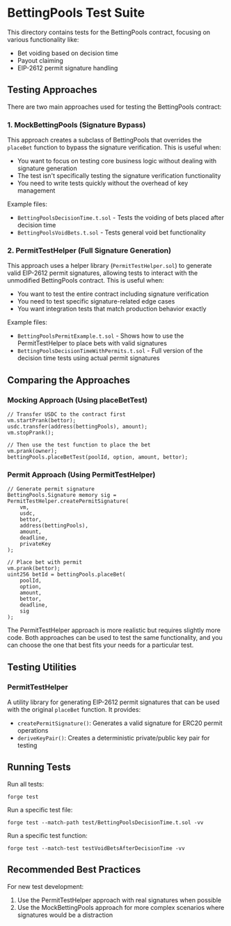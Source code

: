 # BettingPools Test Suite

This directory contains tests for the BettingPools contract, focusing on various functionality like:
- Bet voiding based on decision time
- Payout claiming
- EIP-2612 permit signature handling

## Testing Approaches

There are two main approaches used for testing the BettingPools contract:

### 1. MockBettingPools (Signature Bypass)

This approach creates a subclass of BettingPools that overrides the `placeBet` function to bypass the signature verification. This is useful when:
- You want to focus on testing core business logic without dealing with signature generation
- The test isn't specifically testing the signature verification functionality
- You need to write tests quickly without the overhead of key management

Example files:
- `BettingPoolsDecisionTime.t.sol` - Tests the voiding of bets placed after decision time
- `BettingPoolsVoidBets.t.sol` - Tests general void bet functionality

### 2. PermitTestHelper (Full Signature Generation)

This approach uses a helper library (`PermitTestHelper.sol`) to generate valid EIP-2612 permit signatures, allowing tests to interact with the unmodified BettingPools contract. This is useful when:
- You want to test the entire contract including signature verification
- You need to test specific signature-related edge cases
- You want integration tests that match production behavior exactly

Example files:
- `BettingPoolsPermitExample.t.sol` - Shows how to use the PermitTestHelper to place bets with valid signatures
- `BettingPoolsDecisionTimeWithPermits.t.sol` - Full version of the decision time tests using actual permit signatures

## Comparing the Approaches

### Mocking Approach (Using placeBetTest)
```solidity
// Transfer USDC to the contract first
vm.startPrank(bettor);
usdc.transfer(address(bettingPools), amount);
vm.stopPrank();

// Then use the test function to place the bet
vm.prank(owner);
bettingPools.placeBetTest(poolId, option, amount, bettor);
```

### Permit Approach (Using PermitTestHelper)
```solidity
// Generate permit signature
BettingPools.Signature memory sig = PermitTestHelper.createPermitSignature(
    vm,
    usdc,
    bettor,
    address(bettingPools),
    amount,
    deadline,
    privateKey
);

// Place bet with permit
vm.prank(bettor);
uint256 betId = bettingPools.placeBet(
    poolId,
    option,
    amount,
    bettor,
    deadline,
    sig
);
```

The PermitTestHelper approach is more realistic but requires slightly more code. Both approaches can be used to test the same functionality, and you can choose the one that best fits your needs for a particular test.

## Testing Utilities

### PermitTestHelper

A utility library for generating EIP-2612 permit signatures that can be used with the original `placeBet` function. It provides:

- `createPermitSignature()`: Generates a valid signature for ERC20 permit operations
- `deriveKeyPair()`: Creates a deterministic private/public key pair for testing

## Running Tests

Run all tests:
```
forge test
```

Run a specific test file:
```
forge test --match-path test/BettingPoolsDecisionTime.t.sol -vv
```

Run a specific test function:
```
forge test --match-test testVoidBetsAfterDecisionTime -vv
```

## Recommended Best Practices

For new test development:
1. Use the PermitTestHelper approach with real signatures when possible
2. Use the MockBettingPools approach for more complex scenarios where signatures would be a distraction 